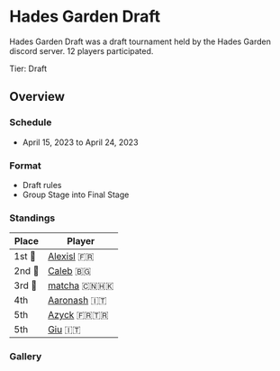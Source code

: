 # Hades Garden Draft

Hades Garden Draft was a draft tournament held by the Hades Garden discord server. 12 players participated.

Tier: Draft

## Overview

### Schedule
- April 15, 2023 to April 24, 2023

### Format
- Draft rules
- Group Stage into Final Stage

### Standings

|Place|Player|
|-|-|
|1st :1st_place_medal:| [Alexisl](../../players/french/alexisl.md) :fr: |
|2nd :2nd_place_medal:| [Caleb](../../players/bulgarian/caleb.md) :bulgaria: |
|3rd :3rd_place_medal:| [matcha](../../players/chinese/matcha.md) :cn::hong_kong: |
|4th| [Aaronash](../../players/italian/aaronash.md) :it: |
|5th| [Azyck](../../players/french/azyck.md) :fr::tr: |
|5th| [Giu](../../players/italian/giu.md) :it: |

### Gallery

